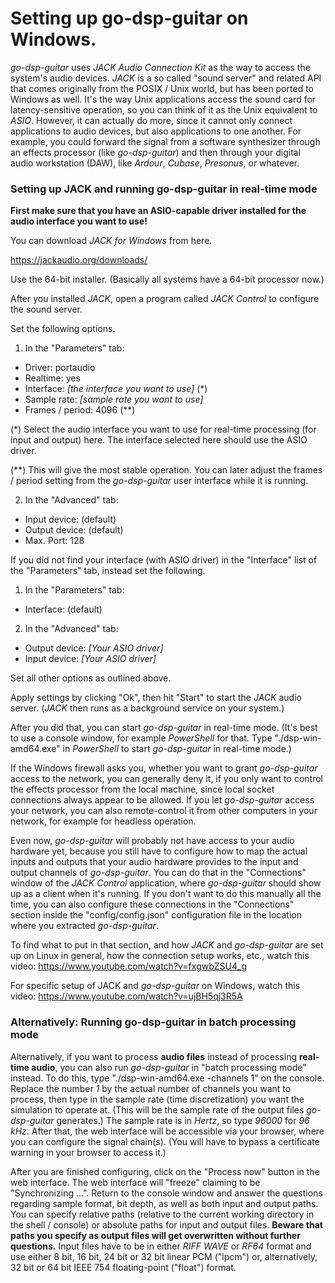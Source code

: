 # Setting up go-dsp-guitar on Windows.

*go-dsp-guitar* uses *JACK Audio Connection Kit* as the way to access the system's audio devices. *JACK* is a so called "sound server" and related API that comes originally from the POSIX / Unix world, but has been ported to Windows as well. It's the way Unix applications access the sound card for latency-sensitive operation, so you can think of it as the Unix equivalent to *ASIO*. However, it can actually do more, since it cannot only connect applications to audio devices, but also applications to one another. For example, you could forward the signal from a software synthesizer through an effects processor (like *go-dsp-guitar*) and then through your digital audio workstation (DAW), like *Ardour*, *Cubase*, *Presonus*, or whatever.

### Setting up JACK and running go-dsp-guitar in real-time mode

**First make sure that you have an ASIO-capable driver installed for the audio interface you want to use!**

You can download *JACK for Windows* from here.

https://jackaudio.org/downloads/

Use the 64-bit installer. (Basically all systems have a 64-bit processor now.)

After you installed *JACK*, open a program called *JACK Control* to configure the sound server.

Set the following options.

1. In the "Parameters" tab:

- Driver: portaudio
- Realtime: yes
- Interface: *[the interface you want to use]* (*)
- Sample rate: *[sample rate you want to use]*
- Frames / period: 4096 (**)

(*) Select the audio interface you want to use for real-time processing (for input and output) here. The interface selected here should use the ASIO driver.

(**) This will give the most stable operation. You can later adjust the frames / period setting from the *go-dsp-guitar* user interface while it is running.

2. In the "Advanced" tab:

- Input device: (default)
- Output device: (default)
- Max. Port: 128

If you did not find your interface (with ASIO driver) in the "Interface" list of the "Parameters" tab, instead set the following.

1. In the "Parameters" tab:

- Interface: (default)

2. In the "Advanced" tab:

- Output device: *[Your ASIO driver]*
- Input device: *[Your ASIO driver]*

Set all other options as outlined above.

Apply settings by clicking "Ok", then hit "Start" to start the *JACK* audio server. (*JACK* then runs as a background service on your system.)

After you did that, you can start *go-dsp-guitar* in real-time mode. (It's best to use a console window, for example *PowerShell* for that. Type "./dsp-win-amd64.exe" in *PowerShell* to start *go-dsp-guitar* in real-time mode.)

If the Windows firewall asks you, whether you want to grant *go-dsp-guitar* access to the network, you can generally deny it, if you only want to control the effects processor from the local machine, since local socket connections always appear to be allowed. If you let *go-dsp-guitar* access your network, you can also remote-control it from other computers in your network, for example for headless operation.

Even now, *go-dsp-guitar* will probably not have access to your audio hardware yet, because you still have to configure how to map the actual inputs and outputs that your audio hardware provides to the input and output channels of *go-dsp-guitar*. You can do that in the "Connections" window of the *JACK Control* application, where *go-dsp-guitar* should show up as a client when it's running. If you don't want to do this manually all the time, you can also configure these connections in the "Connections" section inside the "config/config.json" configuration file in the location where you extracted *go-dsp-guitar*.

To find what to put in that section, and how *JACK* and *go-dsp-guitar* are set up on Linux in general, how the connection setup works, etc., watch this video: https://www.youtube.com/watch?v=fxgwbZSU4_g

For specific setup of JACK and *go-dsp-guitar* on Windows, watch this video: https://www.youtube.com/watch?v=ujBH5qj3R5A

### Alternatively: Running go-dsp-guitar in batch processing mode

Alternatively, if you want to process **audio files** instead of processing **real-time audio**, you can also run *go-dsp-guitar* in "batch processing mode" instead. To do this, type "./dsp-win-amd64.exe -channels 1" on the console. Replace the number *1* by the actual number of channels you want to process, then type in the sample rate (time discretization) you want the simulation to operate at. (This will be the sample rate of the output files *go-dsp-guitar* generates.) The sample rate is in *Hertz*, so type *96000* for *96 kHz*. After that, the web interface will be accessible via your browser, where you can configure the signal chain(s). (You will have to bypass a certificate warning in your browser to access it.)

After you are finished configuring, click on the "Process now" button in the web interface. The web interface will "freeze" claiming to be "Synchronizing ...". Return to the console window and answer the questions regarding sample format, bit depth, as well as both input and output paths. You can specify relative paths (relative to the current working directory in the shell / console) or absolute paths for input and output files. **Beware that paths you specify as output files will get overwritten without further questions.** Input files have to be in either *RIFF WAVE* or *RF64* format and use either 8 bit, 16 bit, 24 bit or 32 bit linear PCM ("lpcm") or, alternatively, 32 bit or 64 bit IEEE 754 floating-point ("float") format.
